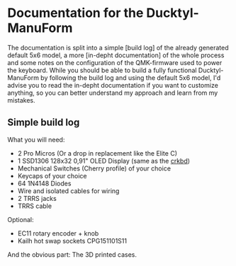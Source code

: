 # Documentation for the Ducktyl-ManuForm

The documentation is split into a simple [build log] of the already generated default 5x6 model, a more [in-depht documentation] of the whole process and some notes on the configuration of the QMK-firmware used to power the keyboard.
While you should be able to build a fully functional Ducktyl-ManuForm by following the build log and using the default 5x6 model, I'd advise you to read the in-depht documentation if you want to customize anything, so you can better understand my approach and learn from my mistakes. 

## Simple build log 

What you will need: 

* 2 Pro Micros (Or a drop in replacement like the Elite C)
* 1 SSD1306 128x32 0,91" OLED Display (same as the [crkbd](https://github.com/foostan/crkbd))
* Mechanical Switches (Cherry profile) of your choice
* Keycaps of your choice
* 64 1N4148 Diodes
* Wire and isolated cables for wiring
* 2 TRRS jacks
* TRRS cable

Optional:

* EC11 rotary encoder + knob
* Kailh hot swap sockets CPG151101S11

And the obvious part: The 3D printed cases. 
